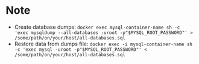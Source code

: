 # Note

- Create database dumps: `docker exec mysql-container-name sh -c 'exec mysqldump --all-databases -uroot -p"$MYSQL_ROOT_PASSWORD"' > /some/path/on/your/host/all-databases.sql`
- Restore data from dumps file: `docker exec -i mysql-container-name sh -c 'exec mysql -uroot -p"$MYSQL_ROOT_PASSWORD"' < /some/path/on/your/host/all-databases.sql`
